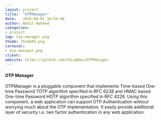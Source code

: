 ```yaml
---
layout: project
title:  "OTPManager"
date:   2016-09-01 16:54:46
author: Abdul Waheed
categories:
- project
img: otp-manager.png
thumb: thumb02.png
carousel:
- otp-manager.png
client: 
website: https://github.com/GSLabDev/OTPManager
---
```


#### OTP Manager
OTPManager is a pluggable component that implements Time-based One-time Password TOTP algorithm specified in RFC 6238 and HMAC based One-time Password HOTP algorithm specified in RFC 4226. Using this component, a web application can support OTP Authentication without worrying much about the OTP implementation. It easily provide additional layer of security i.e. two factor authentication in any web application.

